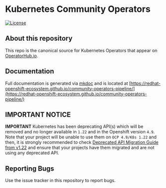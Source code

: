 # Kubernetes Community Operators
[![License](http://img.shields.io/:license-apache-blue.svg)](http://www.apache.org/licenses/LICENSE-2.0.html)

## About this repository

This repo is the canonical source for Kubernetes Operators that appear on [OperatorHub.io](https://operatorhub.io).

## Documentation

Full documentation is generated via [mkdoc](https://www.mkdocs.org/) and is located at [https://redhat-openshift-ecosystem.github.io/community-operators-pipeline/](https://redhat-openshift-ecosystem.github.io/community-operators-pipeline/)

## IMPORTANT NOTICE

**IMPORTANT** Kubernetes has been deprecating API(s) which will be removed and no longer available in `1.22` and in the Openshift version `4.9`. Note that your project will be unable to use them on `OCP 4.9/K8s 1.22` and then, it is strongly recommended to check [Deprecated API Migration Guide from v1.22][k8s-deprecated-guide] and ensure that your projects have them migrated and are not using any deprecated API.

## Reporting Bugs

Use the issue tracker in this repository to report bugs.

[k8s-deprecated-guide]: https://kubernetes.io/docs/reference/using-api/deprecation-guide/#v1-22

